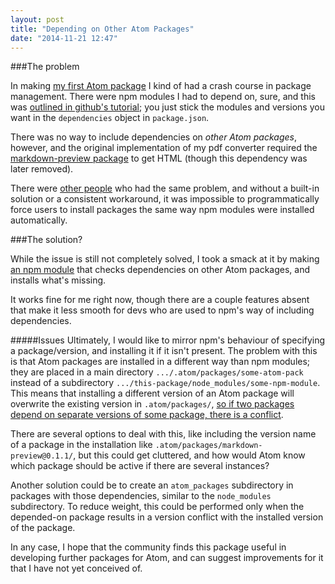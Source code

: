 ```yaml
---
layout: post
title: "Depending on Other Atom Packages"
date: "2014-11-21 12:47"
---
```


###The problem

In making [my first Atom package](/2014/11/20/make-atom-package/) I kind of had a crash course in package management. There were npm modules I had to depend on, sure, and this was [outlined in github's tutorial](https://atom.io/docs/v0.150.0/creating-a-package#packagejson); you just stick the modules and versions you want in the `dependencies` object in `package.json`.

There was no way to include dependencies on *other Atom packages*, however, and the original implementation of my pdf converter required the [markdown-preview package](https://github.com/atom/markdown-preview/) to get  HTML (though this dependency was later removed).

There were [other people](https://discuss.atom.io/t/depending-on-other-packages/2360) who had the same problem, and without a built-in solution or a consistent workaround, it was impossible to programmatically force users to install packages the same way npm modules were installed automatically.

###The solution?

While the issue is still not completely solved, I took a smack at it by making [an npm module](https://www.npmjs.org/package/atom-package-dependencies) that checks dependencies on other Atom packages, and installs what's missing.

It works fine for me right now, though there are a couple features absent that make it less smooth for devs who are used to npm's way of including dependencies.

#####Issues
Ultimately, I would like to mirror npm's behaviour of
specifying a package/version, and installing it if it isn't present.
The problem with this is that Atom packages are installed in a different way than npm modules; they are placed in a main directory `.../.atom/packages/some-atom-pack` instead of a subdirectory `.../this-package/node_modules/some-npm-module`.
This means that installing a different version of an Atom package will overwrite the existing version in `.atom/packages/`, [so if two packages depend on separate versions of some package, there is a conflict](https://github.com/travs/atom-package-dependencies/issues/2).

There are several options to deal with this, like including the version name of a package in the installation like `.atom/packages/markdown-preview@0.1.1/`, but this could get cluttered, and how would Atom know which package should be active if there are several instances?

Another solution could be to create an `atom_packages` subdirectory in packages with those dependencies, similar to the `node_modules` subdirectory. To reduce weight, this could be performed only when the depended-on package results in a version conflict with the installed version of the package.

In any case, I hope that the community finds this package useful in developing further packages for Atom, and can suggest improvements for it that I have not yet conceived of.
